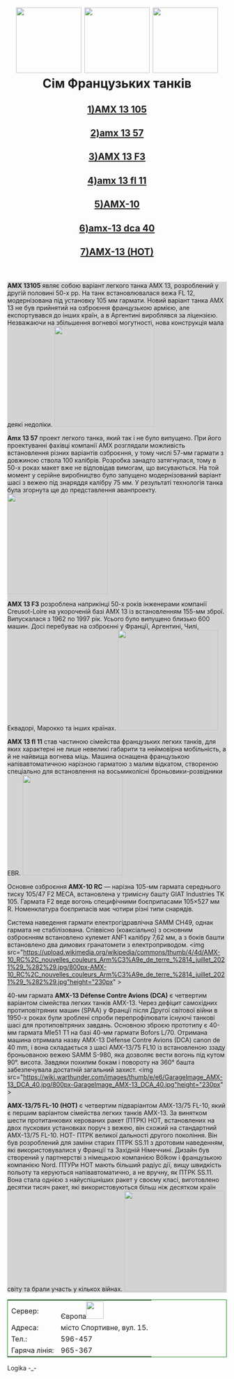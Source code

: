 <html>
    <title>  Сім Французьких танків  </title>
    <body>
    <header>
    <h1> <img src="https://dev.ua/storage/images/19/04/35/75/derived/e3d36c5a324ebe50133e43ae389767d8.jpg" height="150px"> <img src="https://warthunder.com/assets/img/svg/colored/logo-warthunder-new.svg" height="150px"> <img src="https://encrypted-tbn0.gstatic.com/images?q=tbn:ANd9GcTaqKHBOmQ0_pBf1C6_SQ8FpS0DW-1iktZnIGE0ZDjDsQ&s" height="150px">
        Сім Французьких танків </h1>
    <h2> <a href="#GAMES"> 1)AMX 13 105 </a></h2>
    <h2> <a href="#GAMES2"> 2)amx 13 57 </a></h2>
    <h2> <a href="#GAMES3"> 3)AMX 13 F3 </a></h2>
    <h2> <a href="#GAMES4"> 4)amx 13 fl 11 </a></h2>
    <h2> <a href="#GAMES5"> 5)AMX-10 </a></h2>
    <h2> <a href="#GAMES6"> 6)amx-13 dca 40 </a></h2>
    <h2> <a href="#GAMES7"> 7)AMX-13 (HOT) </a></h2>    
    </header>
    <main style="background-color:lightgray">
    <p id="GAMES">  <b>AMX 13105</b> являє собою варіант легкого танка AMX 13, розроблений у другій половині 50-х рр. На танк встановлювалася вежа FL 12, модернізована під установку 105 мм гармати. Новий варіант танка AMX 13 не був прийнятий на озброєння французькою армією, але експортувався до інших країн, а в Аргентині вироблявся за ліцензією. Незважаючи на збільшення вогневої могутності, нова конструкція мала деякі недоліки. <img src="https://wiki.wgcdn.co/images/8/84/AnnoF88_AMX_13_105.png" height="230px"> </p>  
    <p id="GAMES2"> <b>Amx 13 57</b> проект легкого танка, який так і не було випущено. При його проектуванні фахівці компанії AMX розглядали можливість встановлення різних варіантів озброєння, у тому числі 57-мм гармати з довжиною ствола 100 калібрів. Розробка занадто затягнулася, тому в 50-х роках макет вже не відповідав вимогам, що висуваються. На той момент у серійне виробництво було запущено модернізований варіант шасі з вежею під знаряддя калібру 75 мм. У результаті технологія танка була згорнута ще до представлення аванпроекту.<img src="https://wiki.wgcdn.co/images/f/fc/AnnoF69_AMX13_57_100_GrandFinal.png" height="230px">   </p>
    <p id="GAMES3"> <b>AMX 13 F3</b> розроблена наприкінці 50-х років інженерами компанії Creusot-Loire на укороченій базі АМХ 13 із встановленням 155-мм зброї. Випускалася з 1962 по 1997 рік. Усього було випущено близько 600 машин. Досі перебуває на озброєнні у Франції, Аргентині, Чилі, Еквадорі, Марокко та інших країнах. 
    <img src="https://upload.wikimedia.org/wikipedia/commons/thumb/7/73/AMX-13-155mm_img_2332.jpg/1024px-AMX-13-155mm_img_2332.jpg" height="230px"> </p>
    <p id="GAMES4"> <b>AMX 13 fl 11</b> став частиною сімейства французьких легких танків, для яких характерні не лише невеликі габарити та неймовірна мобільність, а й не найвища вогнева міць.
Машина оснащена французькою напівавтоматичною нарізною гарматою з малим відкатом, створеною спеціально для встановлення на восьмиколісні броньовики-розвідники EBR.
<img src="https://wiki.warthunder.com/images/thumb/1/18/GarageImage_AMX-13_%28FL11%29.jpg/800px-GarageImage_AMX-13_%28FL11%29.jpg" height="230px"> </p>
    <p id="GAMES5"> Основне озброєння <b>AMX-10 RC</b> — нарізна 105-мм гармата середнього тиску 105/47 F2 MECA, встановлена у тримісну башту GIAT Industries TK 105. Гармата F2 веде вогонь специфічними боєприпасами 105×527 мм R. Номенклатура боєприпасів має чотири різні типи снарядів.

Система наведення гармати електрогідравлічна SAMM CH49, однак гармата не стабілізована. Співвісно (коаксіально) з основним озброєнням встановлено кулемет ANF1 калібру 7,62 мм, а з боків башти встановлено два димових гранатомети з електроприводом. 
<img src="https://upload.wikimedia.org/wikipedia/commons/thumb/4/4d/AMX-10_RC%2C_nouvelles_couleurs_Arm%C3%A9e_de_terre_%2814_juillet_2021%29_%282%29.jpg/800px-AMX-10_RC%2C_nouvelles_couleurs_Arm%C3%A9e_de_terre_%2814_juillet_2021%29_%282%29.jpg"height="230px" ></p>
    <p id="GAMES6"> 40-мм гармата <b>AMX-13 Défense Contre Avions (DCA)</b> є четвертим варіантом сімейства легких танків AMX-13. Через дефіцит самохідних протиповітряних машин (SPAA) у Франції після Другої світової війни в 1950-х роках були зроблені спроби перепрофілювати існуючі танкові шасі для протиповітряних завдань. Основною зброєю прототипу є 40-мм гармата Mle51 T1 на базі 40-мм гармати Bofors L/70. Отримана машина отримала назву AMX-13 Défense Contre Avions (DCA) canon de 40 mm, і вона складається з шасі AMX-13/75 FL10 із встановленою ззаду броньованою вежею SAMM S-980, яка дозволяє вести вогонь під кутом 90°. висота. Завдяки похилим бокам і повороту на 360° башта забезпечувала достатній загальний захист.
    <img src="https://wiki.warthunder.com/images/thumb/e/e6/GarageImage_AMX-13_DCA_40.jpg/800px-GarageImage_AMX-13_DCA_40.jpg"height="230px" > </p>
    <p id="GAMES7"> <b>AMX-13/75 FL-10 (HOT)</b> є четвертим підваріантом AMX-13/75 FL-10, який є першим варіантом сімейства легких танків AMX-13. За винятком шести протитанкових керованих ракет (ПТРК) HOT, встановлених на двох пускових установках поруч з вежею, він схожий на стандартний AMX-13/75 FL-10. HOT- ПТРК великої дальності другого покоління. Він був розроблений для заміни старих ПТРК SS.11 з дротовим наведенням, які використовувалися у Франції та Західній Німеччині. Дизайн був створений у партнерстві з німецькою компанією Bölkow і французькою компанією Nord. ПТУРи HOT мають більший радіус дії, вищу швидкість польоту та керуються напівавтоматично, а не вручну, як ПТРК SS.11. Вона стала однією з найуспішніших ракет у своєму класі, виготовлено десятки тисяч ракет, які використовуються більш ніж десятком країн світу та брали участь у кількох війнах.
    <img src="https://wiki.warthunder.com/images/thumb/8/83/GarageImage_AMX-13_%28HOT%29.jpg/800px-GarageImage_AMX-13_%28HOT%29.jpg" height="230px"> </p>
    </main>
    <footer >
    <table style="border:1px solid green;border-collapse:collapse;">
    <tr>
        <td>Сервер:</td>
        <td>  Європа<img src="https://encrypted-tbn0.gstatic.com/images?q=tbn:ANd9GcSwFjWjfZZZrI0bzHAJJ8SAiZVOqBLf4Flj42M_wVocsw&s" height="40px"> </td>
    </tr>
    <tr>
        <td>Адреса:</td>
        <td>місто Спортивне, вул. 15. </td>
    </tr>
    <tr>
        <td>Тел.:</td>
        <td>596-457</td>
    </tr>
    <tr>
        <td>Гаряча лінія:</td>
        <td>965-367</td>
    </tr>
    </table>
    <p>Logika -_-</p>
    </footer>
    </body>
</html>
